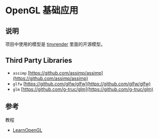 # OpenGL 基础应用

## 说明

项目中使用的模型是 [tinyrender](https://github.com/ssloy/tinyrenderer) 里面的开源模型。

## Third Party Libraries

- `assimp` [https://github.com/assimp/assimp](https://github.com/assimp/assimp)
- `glfw` [https://github.com/glfw/glfw](https://github.com/glfw/glfw)
- `glm` [https://github.com/g-truc/glm](https://github.com/g-truc/glm)

## 参考

教程

- [LearnOpenGL](https://learnopengl.com/)
